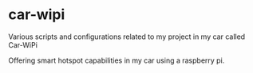 # car-wipi

Various scripts and configurations related to my project in my car called Car-WiPi 

Offering smart hotspot capabilities in my car using a raspberry pi.

